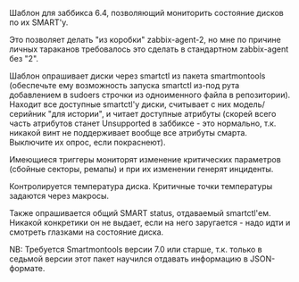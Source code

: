 Шаблон для заббикса 6.4, позволяющий мониторить состояние дисков по их SMART'у.

Это позволяет делать "из коробки" zabbix-agent-2, но мне по причине личных тараканов требовалось это сделать в стандартном zabbix-agent без "2".

Шаблон опрашивает диски через smartctl из пакета smartmontools (обеспечьте ему возможность запуска smartctl из-под рута добавлением в sudoers строчки из одноименного файла в репозитории). Находит все доступные smartctl'у диски, считывает с них модель/серийник "для истории", и читает доступные атрибуты (скорей всего часть атрибутов станет Unsupported в заббиксе - это нормально, т.к. никакой винт не поддерживает вообще все атрибуты смарта. Выключите их опрос, если покраснеют).

Имеющиеся триггеры мониторят изменение критических параметров (сбойные секторы, ремапы) и при их изменении генерят инциденты.

Контролируется температура диска. Критичные точки температуры задаются через макросы.

Также опрашивается общий SMART status, отдаваемый smartctl'ем. Никакой конкретики он не выдает, если на него заругается - надо идти и смотреть глазками на состояние диска.

NB: Требуется Smartmontools версии 7.0 или старше, т.к. только в седьмой версии этот пакет научился отдавать информацию в JSON-формате.
